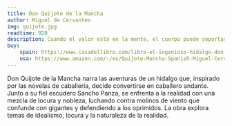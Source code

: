 ```yaml
---
title: Don Quijote de la Mancha
author: Miguel de Cervantes
img: quijote.jpg
readtime: 920
description: Cuando el valor está en la mente, el cuerpo puede soportar cualquier dificultad.
buy:
    spain: https://www.casadellibro.com/libro-el-ingenioso-hidalgo-don-quijote-de-la-mancha-ed-especial/9788467016901/997603?srsltid=AfmBOormmYp4NMoXH_f4U-dh541ajp9rDnXN33wCp9uZ3ScVbcSelfbc
    usa: https://www.amazon.com/-/es/Quijote-Mancha-Spanish-Miguel-Cervantes/dp/8467016906
---
```

Don Quijote de la Mancha narra las aventuras de un hidalgo que, inspirado por las novelas de caballería, decide convertirse en caballero andante. Junto a su fiel escudero Sancho Panza, se enfrenta a la realidad con una mezcla de locura y nobleza, luchando contra molinos de viento que confunde con gigantes y defendiendo a los oprimidos. La obra explora temas de idealismo, locura y la naturaleza de la realidad.